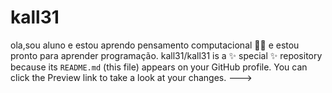 # kall31 
 ola,sou aluno e estou aprendo pensamento computacional
👨‍💻 e estou pronto para aprender programação.
kall31/kall31 is a ✨ special ✨ repository because its `README.md` (this file) appears on your GitHub profile.
You can click the Preview link to take a look at your changes.
--->
